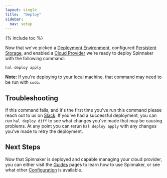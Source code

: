 ```yaml
---
layout: single
title:  "Deploy"
sidebar:
  nav: setup
---
```


{% include toc %}

Now that we've picked a [Deployment Environment](/setup/install/environment/),
configured [Persistent Storage](/setup/install/storage/), and enabled a [Cloud
Provider](/setup/install/providers/) we're ready to
deploy Spinnaker with the following command:

```
hal deploy apply
```

__Note:__ If you're deploying to your local machine, that command may need to
be run with `sudo`.

## Troubleshooting

If this command fails, and it's the first time you've run this command please
reach out to us on [Slack](http://join.spinnaker.io). If you've had a successful
deployment, you can run `hal deploy diff` to see what changes you've made that
may be causing problems. At any point you can rerun `hal deploy apply` with any
changes you've made to retry the deployment.

## Next Steps

Now that Spinnaker is deployed and capable managing your cloud provider, you
can either visit the [Guides](/guides) pages to learn how to use Spinnaker, or
see what other [Configuration](/setup/install/configuration/) is available.
